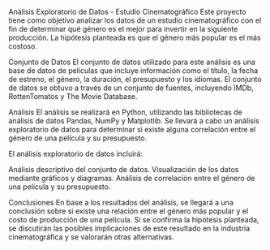 Análisis Exploratorio de Datos - Estudio Cinematográfico
Este proyecto tiene como objetivo analizar los datos de un estudio cinematográfico con el fin de determinar qué género es el mejor para invertir en la siguiente producción. La hipótesis planteada es que el género más popular es el más costoso.

Conjunto de Datos
El conjunto de datos utilizado para este análisis es una base de datos de películas que incluye información como el título, la fecha de estreno, el género, la duración, el presupuesto y los idiomas. El conjunto de datos se obtuvo a través de un conjunto de fuentes, incluyendo IMDb, RottenTomatos y The Movie Database.

Análisis
El análisis se realizará en Python, utilizando las bibliotecas de análisis de datos Pandas, NumPy y Matplotlib. Se llevará a cabo un análisis exploratorio de datos para determinar si existe alguna correlación entre el género de una película y su presupuesto.

El análisis exploratorio de datos incluirá:

Análisis descriptivo del conjunto de datos.
Visualización de los datos mediante gráficos y diagramas.
Análisis de correlación entre el género de una película y su presupuesto.

Conclusiones
En base a los resultados del análisis, se llegará a una conclusión sobre si existe una relación entre el género más popular y el costo de producción de una película. Si se confirma la hipótesis planteada, se discutirán las posibles implicaciones de este resultado en la industria cinematográfica y se valorarán otras alternativas.
